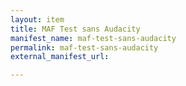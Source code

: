 ```yaml
---
layout: item
title: MAF Test sans Audacity
manifest_name: maf-test-sans-audacity
permalink: maf-test-sans-audacity
external_manifest_url: 

---
```

<!-- Add an essay or interpretive material below this line,
using HTML or markdown.  Do not modify this file above this line -->
